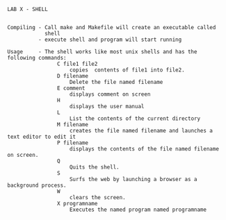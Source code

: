     LAB X - SHELL


    Compiling - Call make and Makefile will create an executable called 
    			shell
    		  - execute shell and program will start running	

    Usage	  - The shell works like most unix shells and has the 					following commands: 
    				C file1 file2 
						copies  contents of file1 into file2.
					D filename 
						Delete the file named filename
					E comment 
						displays comment on screen 
					H 
						displays the user manual
					L 
						List the contents of the current directory
					M filename 
						creates the file named filename and launches a text editor to edit it
					P filename 
						displays the contents of the file named filename on screen.
					Q 
						Quits the shell.
					S 
						Surfs the web by launching a browser as a background process.
					W 
						clears the screen.
					X programname 
						Executes the named program named programname